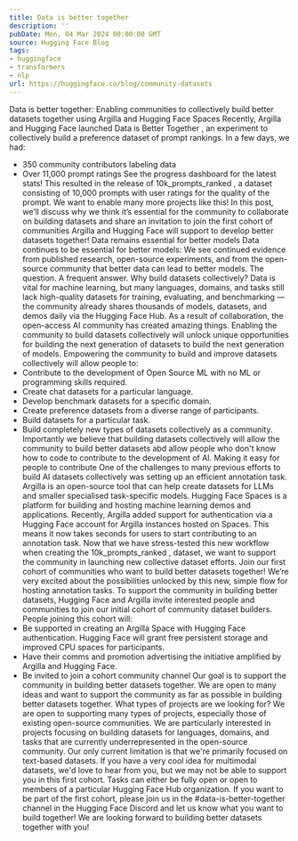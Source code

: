 ```yaml
---
title: Data is better together
description: ''
pubDate: Mon, 04 Mar 2024 00:00:00 GMT
source: Hugging Face Blog
tags:
- huggingface
- transformers
- nlp
url: https://huggingface.co/blog/community-datasets
---
```


Data is better together: Enabling communities to collectively build better datasets together using Argilla and Hugging Face Spaces
Recently, Argilla and Hugging Face launched
Data is Better Together
, an experiment to collectively build a preference dataset of prompt rankings. In a few days, we had:
- 350 community contributors labeling data
- Over 11,000 prompt ratings
See the progress dashboard for the latest stats!
This resulted in the release of 10k_prompts_ranked
, a dataset consisting of 10,000 prompts with user ratings for the quality of the prompt. We want to enable many more projects like this!
In this post, we’ll discuss why we think it’s essential for the community to collaborate on building datasets and share an invitation to join the first cohort of communities Argilla and Hugging Face will support to develop better datasets together!
Data remains essential for better models
Data continues to be essential for better models: We see continued evidence from published research, open-source experiments, and from the open-source community that better data can lead to better models.
The question.
A frequent answer.
Why build datasets collectively?
Data is vital for machine learning, but many languages, domains, and tasks still lack high-quality datasets for training, evaluating, and benchmarking — the community already shares thousands of models, datasets, and demos daily via the Hugging Face Hub. As a result of collaboration, the open-access AI community has created amazing things. Enabling the community to build datasets collectively will unlock unique opportunities for building the next generation of datasets to build the next generation of models.
Empowering the community to build and improve datasets collectively will allow people to:
- Contribute to the development of Open Source ML with no ML or programming skills required.
- Create chat datasets for a particular language.
- Develop benchmark datasets for a specific domain.
- Create preference datasets from a diverse range of participants.
- Build datasets for a particular task.
- Build completely new types of datasets collectively as a community.
Importantly we believe that building datasets collectively will allow the community to build better datasets abd allow people who don't know how to code to contribute to the development of AI.
Making it easy for people to contribute
One of the challenges to many previous efforts to build AI datasets collectively was setting up an efficient annotation task. Argilla is an open-source tool that can help create datasets for LLMs and smaller specialised task-specific models. Hugging Face Spaces is a platform for building and hosting machine learning demos and applications. Recently, Argilla added support for authentication via a Hugging Face account for Argilla instances hosted on Spaces. This means it now takes seconds for users to start contributing to an annotation task.
Now that we have stress-tested this new workflow when creating the 10k_prompts_ranked
, dataset, we want to support the community in launching new collective dataset efforts.
Join our first cohort of communities who want to build better datasets together!
We’re very excited about the possibilities unlocked by this new, simple flow for hosting annotation tasks. To support the community in building better datasets, Hugging Face and Argilla invite interested people and communities to join our initial cohort of community dataset builders.
People joining this cohort will:
- Be supported in creating an Argilla Space with Hugging Face authentication. Hugging Face will grant free persistent storage and improved CPU spaces for participants.
- Have their comms and promotion advertising the initiative amplified by Argilla and Hugging Face.
- Be invited to join a cohort community channel
Our goal is to support the community in building better datasets together. We are open to many ideas and want to support the community as far as possible in building better datasets together.
What types of projects are we looking for?
We are open to supporting many types of projects, especially those of existing open-source communities. We are particularly interested in projects focusing on building datasets for languages, domains, and tasks that are currently underrepresented in the open-source community. Our only current limitation is that we're primarily focused on text-based datasets. If you have a very cool idea for multimodal datasets, we'd love to hear from you, but we may not be able to support you in this first cohort.
Tasks can either be fully open or open to members of a particular Hugging Face Hub organization.
If you want to be part of the first cohort, please join us in the #data-is-better-together
channel in the Hugging Face Discord and let us know what you want to build together!
We are looking forward to building better datasets together with you!